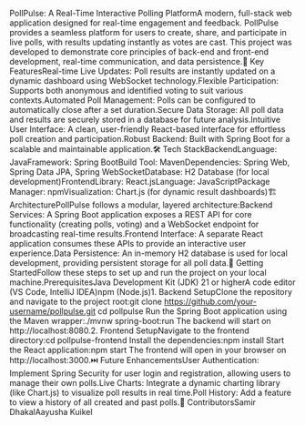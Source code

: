 PollPulse: A Real-Time Interactive Polling PlatformA modern, full-stack web application designed for real-time engagement and feedback. PollPulse provides a seamless platform for users to create, share, and participate in live polls, with results updating instantly as votes are cast. This project was developed to demonstrate core principles of back-end and front-end development, real-time communication, and data persistence.🌟 Key FeaturesReal-time Live Updates: Poll results are instantly updated on a dynamic dashboard using WebSocket technology.Flexible Participation: Supports both anonymous and identified voting to suit various contexts.Automated Poll Management: Polls can be configured to automatically close after a set duration.Secure Data Storage: All poll data and results are securely stored in a database for future analysis.Intuitive User Interface: A clean, user-friendly React-based interface for effortless poll creation and participation.Robust Backend: Built with Spring Boot for a scalable and maintainable application.🛠️ Tech StackBackendLanguage: JavaFramework: Spring BootBuild Tool: MavenDependencies: Spring Web, Spring Data JPA, Spring WebSocketDatabase: H2 Database (for local development)FrontendLibrary: React.jsLanguage: JavaScriptPackage Manager: npmVisualization: Chart.js (for dynamic result dashboards)🏗️ ArchitecturePollPulse follows a modular, layered architecture:Backend Services: A Spring Boot application exposes a REST API for core functionality (creating polls, voting) and a WebSocket endpoint for broadcasting real-time results.Frontend Interface: A separate React application consumes these APIs to provide an interactive user experience.Data Persistence: An in-memory H2 database is used for local development, providing persistent storage for all poll data.🚀 Getting StartedFollow these steps to set up and run the project on your local machine.PrerequisitesJava Development Kit (JDK) 21 or higherA code editor (VS Code, IntelliJ IDEA)npm (Node.js)1. Backend SetupClone the repository and navigate to the project root:git clone https://github.com/your-username/pollpulse.git
cd pollpulse
Run the Spring Boot application using the Maven wrapper:./mvnw spring-boot:run
The backend will start on http://localhost:8080.2. Frontend SetupNavigate to the frontend directory:cd pollpulse-frontend
Install the dependencies:npm install
Start the React application:npm start
The frontend will open in your browser on http://localhost:3000.⏭️ Future EnhancementsUser Authentication: Implement Spring Security for user login and registration, allowing users to manage their own polls.Live Charts: Integrate a dynamic charting library (like Chart.js) to visualize poll results in real time.Poll History: Add a feature to view a history of all created and past polls.🤝 ContributorsSamir DhakalAayusha Kuikel
